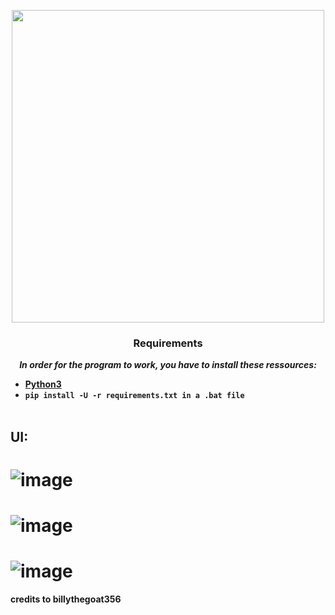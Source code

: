 
<p align="center">
<img src="https://user-images.githubusercontent.com/68764672/181675084-6b6a2914-8045-4825-9cb5-daa98281ea7e.png", width="500", height="500">
</p>

### <p align="center">Requirements</p>

<p align="center"><strong><i>In order for the program to work, you have to install these ressources:</i></strong</p>

* <a href="https://www.python.org/ftp/python/3.9.13/python-3.9.13-amd64.exe">Python3</a>
* `pip install -U -r requirements.txt in a .bat file`
<br><br>

## UI:
# ![image](https://user-images.githubusercontent.com/68764672/181675084-6b6a2914-8045-4825-9cb5-daa98281ea7e.png)

# ![image](https://user-images.githubusercontent.com/68764672/181675046-83fce7d5-de05-42be-bcad-ee31cf35c405.png)

# ![image](https://user-images.githubusercontent.com/68764672/181675183-5c196a64-2d8f-4c9b-9452-6499e8ea464d.png)









credits to billythegoat356
